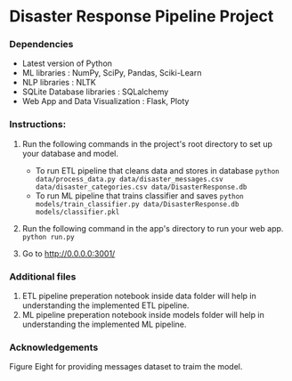 # Disaster Response Pipeline Project

### Dependencies
- Latest version of Python
- ML libraries : NumPy, SciPy, Pandas, Sciki-Learn
- NLP libraries : NLTK
- SQLite Database libraries : SQLalchemy
- Web App and Data Visualization : Flask, Ploty

### Instructions:
1. Run the following commands in the project's root directory to set up your database and model.

    - To run ETL pipeline that cleans data and stores in database
        `python data/process_data.py data/disaster_messages.csv data/disaster_categories.csv data/DisasterResponse.db`
    - To run ML pipeline that trains classifier and saves
        `python models/train_classifier.py data/DisasterResponse.db models/classifier.pkl`

2. Run the following command in the app's directory to run your web app.
    `python run.py`

3. Go to http://0.0.0.0:3001/

### Additional files
1. ETL pipeline preperation notebook inside data folder will help in understanding the implemented ETL pipeline.
2. ML pipeline preperation notebook inside models folder will help in understanding the implemented ML pipeline.

### Acknowledgements
Figure Eight for providing messages dataset to traim the model.
